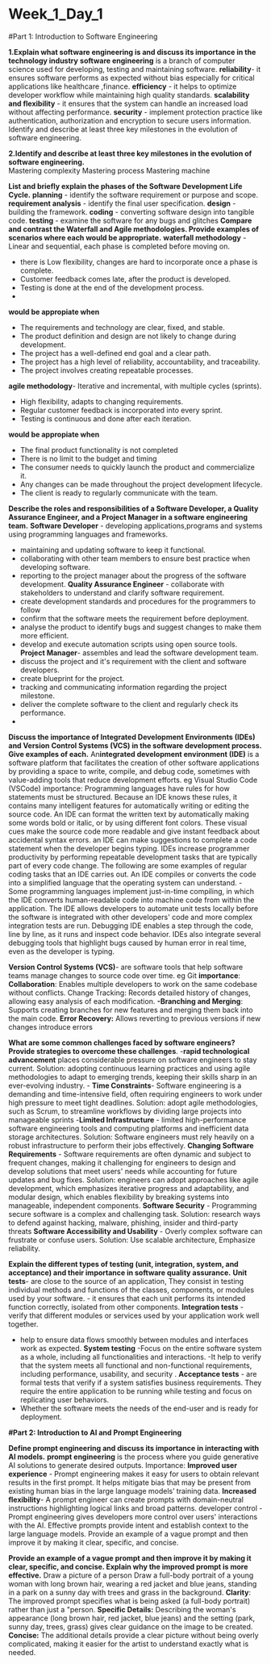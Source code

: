# Week_1_Day_1
#Part 1: Introduction to Software Engineering

**1.Explain what software engineering is and discuss its importance in the technology industry**
**software engineering** is a branch of computer science used for developing, testing and maintaining software.
**reliability**- it ensures software performs as expected without bias especially for critical applications like healthcare ,finance. 
**efficiency** - it helps to optimize developer workflow while maintaining high quality standards.
**scalability and flexibility** - it ensures that the system can handle an increased load without affecting performance.
**security** - implement protection practice like authentication, authorization and encryption to secure users information. Identify and describe at least three key milestones in the evolution of software engineering.

**2.Identify and describe at least three key milestones in the evolution of software engineering.**  
Mastering complexity
Mastering process
Mastering machine

**List and briefly explain the phases of the Software Development Life Cycle.**
 **planning** - identify the software requirement or purpose and scope.
 **requirement analysis** - identify the final user specification. 
 **design** - building the framework. 
 **coding** - converting software design into tangible code.
 **testing** - examine the software for any bugs and glitches
**Compare and contrast the Waterfall and Agile methodologies.
Provide examples of scenarios where each would be appropriate.**
**waterfall methodology** - Linear and sequential, each phase is completed before moving on. 
- there is Low flexibility,
 changes are hard to incorporate once a phase is complete.
 - Customer feedback comes late, after the product is developed.
 - Testing is done at the end of the development process.
 - 
**would be appropiate when**
  - The requirements and technology are clear, fixed, and stable.
  - The product definition and design are not likely to change during development. 
  - The project has a well-defined end goal and a clear path. 
  - The project has a high level of reliability, accountability, and traceability. 
  - The project involves creating repeatable processes.

**agile methodology**- Iterative and incremental, with multiple cycles (sprints). 
- High flexibility, adapts to changing requirements. 
- Regular customer feedback is incorporated into every sprint. 
- Testing is continuous and done after each iteration.

**would be appropiate when**
- The final product functionality is not completed
- There is no limit to the budget and timing 
- The consumer needs to quickly launch the product and commercialize it.
- Any changes can be made throughout the project development lifecycle.
- The client is ready to regularly communicate with the  team.

**Describe the roles and responsibilities of a Software Developer, a Quality Assurance Engineer, and a Project Manager in a software engineering team.**
**Software Developer** - developing applications,programs and systems using programming languages and frameworks.
 - maintaining and updating software to keep it functional. 
- collaborating with other team members to ensure best practice when developing software.
 - reporting to the project manager about the progress of the software development.
**Quality Assurance Engineer** - collaborate with stakeholders to understand and clarify software requirement.
 - create development standards and procedures for the programmers to follow
 - confirm that the software meets the requirement before deployment. 
- analyse the product to identify bugs and suggest changes to make them more efficient. 
- develop and execute automation scripts using open source tools.
**Project Manager**- assembles and lead the software development team.
 - discuss the project and it's requirement with the client and software developers.
 - create blueprint for the project.
 - tracking and communicating information regarding the project milestone.
 - deliver the complete software to the client and regularly check its performance.
 - 
**Discuss the importance of Integrated Development Environments (IDEs) and Version Control Systems (VCS) in the software development process.** **Give examples of each.**
An**integrated development environment (IDE)** is a software platform that facilitates the creation of other software applications by providing a space to write, compile, and debug code, sometimes with value-adding tools that reduce development efforts. eg Visual Studio Code (VSCode)
importance:
Programming languages have rules for how statements must be structured. Because an IDE knows these rules, it contains many intelligent features for automatically writing or editing the source code.
An IDE can format the written text by automatically making some words bold or italic, or by using different font colors. These visual cues make the source code more readable and give instant feedback about accidental syntax errors.
an IDE can make suggestions to complete a code statement when the developer begins typing.
IDEs increase programmer productivity by performing repeatable development tasks that are typically part of every code change. The following are some examples of regular coding tasks that an IDE carries out.
An IDE compiles or converts the code into a simplified language that the operating system can understand. - Some programming languages implement just-in-time compiling, in which the IDE converts human-readable code into machine code from within the application.
The IDE allows developers to automate unit tests locally before the software is integrated with other developers' code and more complex integration tests are run.
Debugging IDE enables a step through the code, line by line, as it runs and inspect code behavior. IDEs also integrate several debugging tools that highlight bugs caused by human error in real time, even as the developer is typing.

**Version Control Systems (VCS)**- are software tools that help software teams manage changes to source code over time. eg Git
**importance**:
**Collaboration**: Enables multiple developers to work on the same codebase without conflicts.
Change Tracking: Records detailed history of changes, allowing easy analysis of each modification. 
**-Branching and Merging**: Supports creating branches for new features and merging them back into the main code.
**Error Recovery:** Allows reverting to previous versions if new changes introduce errors

**What are some common challenges faced by software engineers? Provide strategies to overcome these challenges**.
-**rapid technological advancement** places considerable pressure on software engineers to stay current.
 Solution: adopting continuous learning practices and using agile methodologies to adapt to emerging trends, keeping their skills sharp in an ever-evolving industry. -
**Time Constraints**- Software engineering is a demanding and time-intensive field, often requiring engineers to work under high pressure to meet tight deadlines.
 Solution: adopt agile methodologies, such as Scrum, to streamline workflows by dividing large projects into manageable sprints 
-**Limited Infrastructure** - limited high-performance software engineering tools and computing platforms and inefficient data storage architectures. 
 Solution: Software engineers must rely heavily on a robust infrastructure to perform their jobs effectively.
**Changing Software Requirements** - Software requirements are often dynamic and subject to frequent changes, making it challenging for engineers to design and develop solutions that meet users' needs while accounting for future updates and bug fixes. 
Solution: engineers can adopt approaches like agile development, which emphasizes iterative progress and adaptability, and modular design, which enables flexibility by breaking systems into manageable, independent components.
**Software Security** - Programming secure software is a complex and challenging task. 
Solution: research ways to defend against hacking, malware, phishing, insider and third-party threats
**Software Accessibility and Usability** - Overly complex software can frustrate or confuse users. 
Solution: Use scalable architecture, Emphasize reliability.

**Explain the different types of testing (unit, integration, system, and acceptance) and their importance in software quality assurance.**
**Unit tests**- are close to the source of an application, They consist in testing individual methods and functions of the classes, components, or modules used by your software. - it ensures that each unit performs its intended function correctly, isolated from other components.
 **Integration tests** - verify that different modules or services used by your application work well together.
 - help to ensure data flows smoothly between modules and interfaces work as expected.
 **System testing** -Focus on the entire software system as a whole, including all functionalities and interactions.
 -It help to verify that the system meets all functional and non-functional requirements, including performance, usability, and security .
**Acceptance tests** - are formal tests that verify if a system satisfies business requirements. They require the entire application to be running while testing and focus on replicating user behaviors. 
- Whether the software meets the needs of the end-user and is ready for deployment.

**#Part 2: Introduction to AI and Prompt Engineering**

**Define prompt engineering and discuss its importance in interacting with AI models.**
**prompt engineering** is the process where you guide generative AI solutions to generate desired outputs.
Importance:
**Improved user experience** - Prompt engineering makes it easy for users to obtain relevant results in the first prompt. It helps mitigate bias that may be present from existing human bias in the large language models’ training data.
**Increased flexibility**- A prompt engineer can create prompts with domain-neutral instructions highlighting logical links and broad patterns.
developer control - Prompt engineering gives developers more control over users' interactions with the AI. Effective prompts provide intent and establish context to the large language models. Provide an example of a vague prompt and then improve it by making it clear, specific, and concise.

**Provide an example of a vague prompt and then improve it by making it clear, specific, and concise. Explain why the improved prompt is more effective.**
Draw a picture of a person
Draw a full-body portrait of a young woman with long brown hair, wearing a red jacket and blue jeans, standing in a park on a sunny day with trees and grass in the background.
**Clarity**: The improved prompt specifies what is being asked (a full-body portrait) rather than just a "person.
**Specific Details:** Describing the woman's appearance (long brown hair, red jacket, blue jeans) and the setting (park, sunny day, trees, grass) gives clear guidance on the image to be created.
**Concise:** The additional details provide a clear picture without being overly complicated, making it easier for the artist to understand exactly what is needed.

